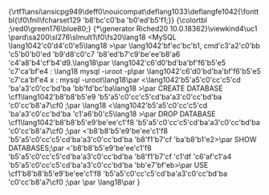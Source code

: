 {\rtf1\ansi\ansicpg949\deff0\nouicompat\deflang1033\deflangfe1042{\fonttbl{\f0\fnil\fcharset129 \'b8\'bc\'c0\'ba \'b0\'ed\'b5\'f1;}}
{\colortbl ;\red0\green176\blue80;}
{\*\generator Riched20 10.0.18362}\viewkind4\uc1 
\pard\sa200\sl276\slmult1\f0\fs20\lang18 <MySQL \lang1042\'c0\'d4\'c0\'e5\lang18 >\par
\lang1042\'bf\'ec\'bc\'b1, cmd\'c3\'a2\'c0\'bb \'c5\'b0\'b0\'ed \'b9\'d8\'c0\'c7 \'b8\'ed\'b7\'c9\'be\'ee\'b8\'a6 \'c4\'a8\'b4\'cf\'b4\'d9.\lang18\par
\lang1042\'c6\'d0\'bd\'ba\'bf\'f6\'b5\'e5 \'c7\'ca\'bf\'e4 : \lang18 mysql -uroot -p\par
\lang1042\'c6\'d0\'bd\'ba\'bf\'f6\'b5\'e5 \'c7\'ca\'bf\'e4 x : mysql -uroot\lang18\par
<\lang1042\'b5\'a5\'c0\'cc\'c5\'cd \'ba\'a3\'c0\'cc\'bd\'ba \'bb\'fd\'bc\'ba\lang18 >\par
CREATE DATABASE \cf1\lang1042\'b8\'b8\'b5\'e9 \'b5\'a5\'c0\'cc\'c5\'cd\'ba\'a3\'c0\'cc\'bd\'ba \'c0\'cc\'b8\'a7\cf0 ;\par
\lang18 <\lang1042\'b5\'a5\'c0\'cc\'c5\'cd \'ba\'a3\'c0\'cc\'bd\'ba \'c1\'a6\'b0\'c5\lang18 >\par
DROP DATABASE \cf1\lang1042\'b8\'b8\'b5\'e9\'be\'ee\'c1\'f8 \'b5\'a5\'c0\'cc\'c5\'cd\'ba\'a3\'c0\'cc\'bd\'ba \'c0\'cc\'b8\'a7\cf0 ;\par
<\'b8\'b8\'b5\'e9\'be\'ee\'c1\'f8 \'b5\'a5\'c0\'cc\'c5\'cd\'ba\'a3\'c0\'cc\'bd\'ba \'b8\'f1\'b7\'cf \'ba\'b8\'b1\'e2>\par
SHOW DATABASES;\par
<\'b8\'b8\'b5\'e9\'be\'ee\'c1\'f8 \'b5\'a5\'c0\'cc\'c5\'cd\'ba\'a3\'c0\'cc\'bd\'ba \'b8\'f1\'b7\'cf \'c1\'df \'c6\'af\'c1\'a4 \'b5\'a5\'c0\'cc\'c5\'cd\'ba\'a3\'c0\'cc\'bd\'ba \'bb\'e7\'bf\'eb>\par
USE \cf1\'b8\'b8\'b5\'e9\'be\'ee\'c1\'f8 \'b5\'a5\'c0\'cc\'c5\'cd\'ba\'a3\'c0\'cc\'bd\'ba \'c0\'cc\'b8\'a7\cf0 ;\par
\par
\lang18\par
}
 